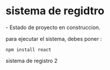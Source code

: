 <h1> sistema de regidtro</h1>  
- Estado de proyecto en construccion.

para ejecutar el sistema, debes poner :


```npm install react```

sistema de registro 2
